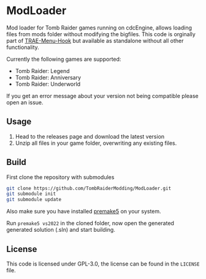 # ModLoader

Mod loader for Tomb Raider games running on cdcEngine, allows loading files from mods folder without modifying the bigfiles.
This code is orginally part of [TRAE-Menu-Hook](https://github.com/TheIndra55/TRAE-menu-hook) but available as standalone without all other functionality.

Currently the following games are supported:

- Tomb Raider: Legend
- Tomb Raider: Anniversary
- Tomb Raider: Underworld

If you get an error message about your version not being compatible please open an issue.

## Usage

1. Head to the releases page and download the latest version
2. Unzip all files in your game folder, overwriting any existing files.

## Build

First clone the repository with submodules

```bash
git clone https://github.com/TombRaiderModding/ModLoader.git 
git submodule init
git submodule update
```

Also make sure you have installed [premake5](https://premake.github.io/) on your system.

Run `premake5 vs2022` in the cloned folder, now open the generated generated solution (.sln) and start building.

## License

This code is licensed under GPL-3.0, the license can be found in the `LICENSE` file.